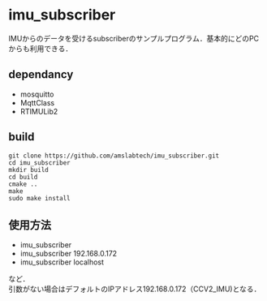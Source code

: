 # imu_subscriber

IMUからのデータを受けるsubscriberのサンプルプログラム．基本的にどのPCからも利用できる．


## dependancy
- mosquitto
- MqttClass
- RTIMULib2


## build
```
git clone https://github.com/amslabtech/imu_subscriber.git
cd imu_subscriber
mkdir build
cd build
cmake ..
make
sudo make install
```


## 使用方法

- imu_subscriber
- imu_subscriber 192.168.0.172
- imu_subscriber localhost

など．  
引数がない場合はデフォルトのIPアドレス192.168.0.172（CCV2_IMU)となる．
